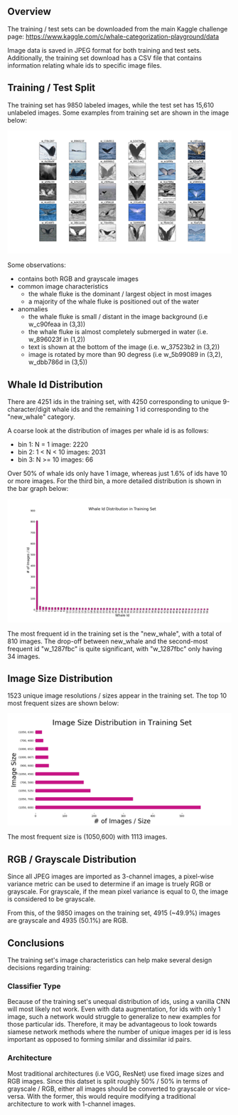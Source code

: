 ## Overview
The training / test sets can be downloaded from the main Kaggle challenge page: https://www.kaggle.com/c/whale-categorization-playground/data

Image data is saved in JPEG format for both training and test sets. Additionally, the training set download has a CSV file that contains information relating whale ids to specific image files. 

## Training / Test Split
The training set has 9850 labeled images, while the test set has 15,610 unlabeled images. Some examples from training set are shown in the image below:

![alt_text](/images/training_set_examples.png)

Some observations:
- contains both RGB and grayscale images
- common image characteristics
    - the whale fluke is the dominant / largest object in most images
    - a majority of the whale fluke is positioned out of the water
- anomalies
    - the whale fluke is small / distant in the image background (i.e w_c90feaa in (3,3))
    - the whale fluke is almost completely submerged in water (i.e. w_896023f in (1,2))
    - text is shown at the bottom of the image (i.e. w_37523b2 in (3,2))
    - image is rotated by more than 90 degress (i.e w_5b99089 in (3,2), w_dbb786d in (3,5))

## Whale Id Distribution
There are 4251 ids in the training set, with 4250 corresponding to unique 9-character/digit whale ids and the remaining 1 id corresponding to the "new_whale" category. 

A coarse look at the distribution of images per whale id is as follows: 
- bin 1: N = 1 image: 2220
- bin 2: 1 < N < 10 images: 2031
- bin 3: N >= 10 images: 66

Over 50% of whale ids only have 1 image, whereas just 1.6% of ids have 10 or more images. For the third bin, a more detailed distribution is shown in the bar graph below: 

![alt_text](/images/id_distribution.png)

The most frequent id in the training set is the "new_whale", with a total of 810 images. The drop-off between new_whale and the second-most frequent id "w_1287fbc" is quite significant, with "w_1287fbc" only having 34 images.

## Image Size Distribution
1523 unique image resolutions / sizes appear in the training set. The top 10 most frequent sizes are shown below:

![alt_text](/images/img_size_distribution.png)

The most frequent size is (1050,600) with 1113 images. 

## RGB / Grayscale Distribution
Since all JPEG images are imported as 3-channel images, a pixel-wise variance metric can be used to determine if an image is truely RGB or grayscale. For grayscale, if the mean pixel variance is equal to 0, the image is considered to be grayscale.

From this, of the 9850 images on the training set, 4915 (~49.9%) images are grayscale and 4935 (50.1%) are RGB.

## Conclusions
The training set's image characteristics can help make several design decisions regarding training:

### Classifier Type
Because of the training set's unequal distribution of ids, using a vanilla CNN will most likely not work. Even with data augmentation, for ids with only 1 image, such a network would struggle to generalize to new examples for those particular ids. Therefore, it may be advantageous to look towards siamese network methods where the number of unique images per id is less important as opposed to forming similar and dissimilar id pairs. 

### Architecture 
Most traditional architectures (i.e VGG, ResNet) use fixed image sizes and RGB images. Since this datset is split roughly 50% / 50% in terms of grayscale / RGB, either all images should be converted to grayscale or vice-versa. With the former, this would require modifying a traditional architecture to work with 1-channel images.


